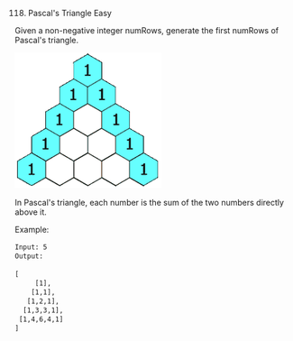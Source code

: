 118. Pascal's Triangle
Easy

Given a non-negative integer numRows, generate the first numRows of Pascal's triangle.

![](PascalTriangleAnimated2.gif)

In Pascal's triangle, each number is the sum of the two numbers directly above it.

Example:

    Input: 5
    Output:

    [
         [1],
        [1,1],
       [1,2,1],
      [1,3,3,1],
     [1,4,6,4,1]
    ]